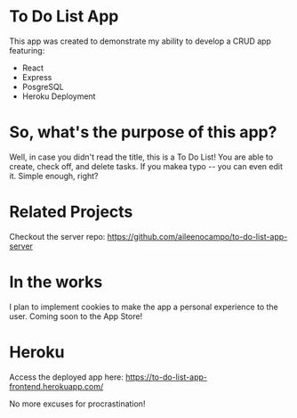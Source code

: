 # To Do List App
This app was created to demonstrate my ability to develop a CRUD app featuring:
- React
- Express
- PosgreSQL
- Heroku Deployment

# So, what's the purpose of this app?
Well, in case you didn't read the title, this is a To Do List! You are able to create, check off, and delete tasks. If you makea typo -- you can even edit it. Simple enough, right?

# Related Projects
Checkout the server repo: https://github.com/aileenocampo/to-do-list-app-server

# In the works
I plan to implement cookies to make the app a personal experience to the user. Coming soon to the App Store!

# Heroku 
Access the deployed app here: https://to-do-list-app-frontend.herokuapp.com/

No more excuses for procrastination!
